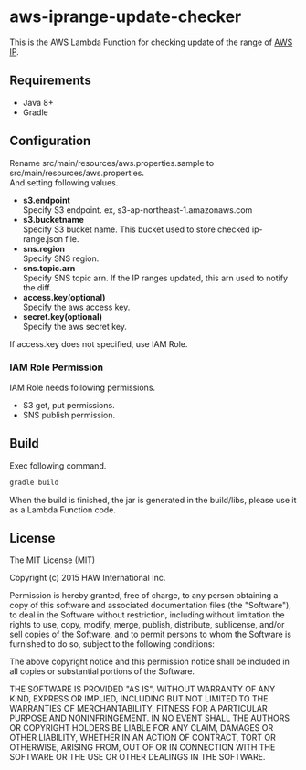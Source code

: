 # aws-iprange-update-checker
This is the AWS Lambda Function for checking update of the range of [AWS IP](https://ip-ranges.amazonaws.com/ip-ranges.json).

## Requirements

* Java 8+
* Gradle 

## Configuration

Rename src/main/resources/aws.properties.sample to src/main/resources/aws.properties.  
And setting following values.

* **s3.endpoint**  
Specify S3 endpoint. ex, s3-ap-northeast-1.amazonaws.com  
* **s3.bucketname**  
Specify S3 bucket name. This bucket used to store checked ip-range.json file.  
* **sns.region**  
Specify SNS region.  
* **sns.topic.arn**  
Specify SNS topic arn. If the IP ranges updated, this arn used to notify the diff.  
* **access.key(optional)**  
Specify the aws access key.  
* **secret.key(optional)**  
Specify the aws secret key.

If access.key does not specified, use IAM Role.

### IAM Role Permission  

IAM Role needs following permissions.

* S3 get, put permissions.  
* SNS publish permission.

## Build

Exec following command.

  ```groovy
  gradle build
  ``` 

When the build is finished, the jar is generated in the build/libs, please use it as a Lambda Function code.

## License

The MIT License (MIT)

Copyright (c) 2015 HAW International Inc.

Permission is hereby granted, free of charge, to any person obtaining a copy
of this software and associated documentation files (the "Software"), to deal
in the Software without restriction, including without limitation the rights
to use, copy, modify, merge, publish, distribute, sublicense, and/or sell
copies of the Software, and to permit persons to whom the Software is
furnished to do so, subject to the following conditions:

The above copyright notice and this permission notice shall be included in all
copies or substantial portions of the Software.

THE SOFTWARE IS PROVIDED "AS IS", WITHOUT WARRANTY OF ANY KIND, EXPRESS OR
IMPLIED, INCLUDING BUT NOT LIMITED TO THE WARRANTIES OF MERCHANTABILITY,
FITNESS FOR A PARTICULAR PURPOSE AND NONINFRINGEMENT. IN NO EVENT SHALL THE
AUTHORS OR COPYRIGHT HOLDERS BE LIABLE FOR ANY CLAIM, DAMAGES OR OTHER
LIABILITY, WHETHER IN AN ACTION OF CONTRACT, TORT OR OTHERWISE, ARISING FROM,
OUT OF OR IN CONNECTION WITH THE SOFTWARE OR THE USE OR OTHER DEALINGS IN THE
SOFTWARE.



